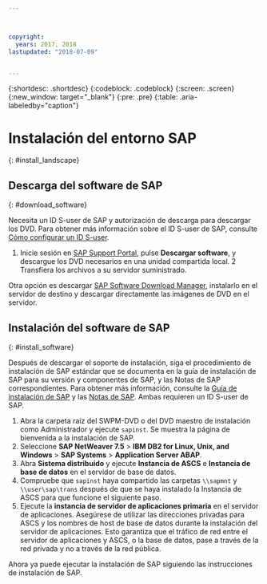 ```yaml
---



copyright:
  years: 2017, 2018
lastupdated: "2018-07-09"


---
```


{:shortdesc: .shortdesc}
{:codeblock: .codeblock}
{:screen: .screen}
{:new_window: target="_blank"}
{:pre: .pre}
{:table: .aria-labeledby="caption"}

# Instalación del entorno SAP
{: #install_landscape}

## Descarga del software de SAP
{: #download_software}

Necesita un ID S-user de SAP y autorización de descarga para descargar los DVD. Para obtener más información sobre el ID S-user de SAP, consulte [Cómo configurar un ID S-user](https://www.sapappsdevelopmentpartnercenter.com/en/faq/program-faqs_2/how-to-receive-an-s-user-to-access-the-s_77).

1. Inicie sesión en [SAP Support Portal](https://support.sap.com/en/index.html), pulse **Descargar software**, y descargue los DVD necesarios en una unidad compartida local. 
2 Transfiera los archivos a su servidor suministrado. 

Otra opción es descargar [SAP Software Download Manager](https://support.sap.com/en/my-support/software-downloads.html#section_995042677), instalarlo en el servidor de destino y descargar directamente las imágenes de DVD en el servidor. 

## Instalación del software de SAP
{: #install_software}

Después de descargar el soporte de instalación, siga el procedimiento de instalación de SAP estándar que se documenta en la guía de instalación de SAP para su versión y componentes de SAP, y las Notas de SAP correspondientes. Para obtener más información, consulte la [Guía de instalación de SAP](https://service.sap.com/instguides) y las [Notas de SAP](https://support.sap.com). Ambas requieren un ID S-user de SAP.

1. Abra la carpeta raíz del SWPM-DVD o del DVD maestro de instalación como Administrador y ejecute `sapinst`. Se muestra la página de bienvenida a la instalación de SAP.
2. Seleccione **SAP NetWeaver 7.5** > **IBM DB2 for Linux, Unix, and Windows** > **SAP Systems** > **Application Server ABAP**.
3. Abra **Sistema distribuido** y ejecute **Instancia de ASCS** e **Instancia de base de datos** en el servidor de base de datos.
4. Compruebe que `sapinst` haya compartido las carpetas `\\sapmnt` y `\\user\sap\trans` después de que se haya instalado la Instancia de ASCS para que funcione el siguiente paso.
5. Ejecute la **instancia de servidor de aplicaciones primaria** en el servidor de aplicaciones. Asegúrese de utilizar las direcciones privadas para ASCS y los nombres de host de base de datos durante la instalación del servidor de aplicaciones. Esto garantiza que el tráfico de red entre el servidor de aplicaciones y ASCS, o la base de datos, pase a través de la red privada y no a través de la red pública.

Ahora ya puede ejecutar la instalación de SAP siguiendo las instrucciones de instalación de SAP.

